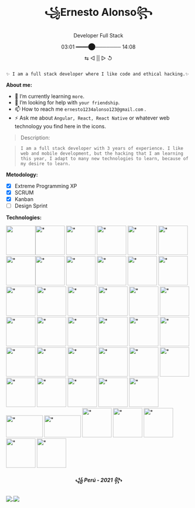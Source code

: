 <h1 align="center" style="weight=100">꧁Ernesto Alonso꧂</h1>
<p align="center" style="weight=100">     Developer Full Stack </p>
<p align="center" style="weight=100">          03:01 ━━━━⬤─────── 14:08</p> 
<p align="center" style="weight=100">      ⇆   ◁   ||   ▷  ↺      </p> 




<pre><code>
✨ I am a full stack developer where I like code and ethical hacking.✨
</code></pre>

<!-- **AlonsoErnesto/AlonsoErnesto** is a ✨ _special_ ✨ repository because its `README.md` (this file) appears on your GitHub profile. -->

**About me:**

- 🌱 I’m currently learning `more`.
- 🤔 I’m looking for help with `your friendship`.
- 📫 How to reach me `ernesto1234alonso123@gmail.com` .
- ⚡ Ask me about `Angular, React, React Native` or whatever web technology you find here in the icons.

<!-- [ga e gusta ](/bar\* "ti\*tle") -->


<blockquote>
<p>Description:
</p>
</blockquote>
<blockquote>
<code>I am a full stack developer with 3 years of experience. I like web and mobile development, but the hacking that I am learning this year, I adapt to many new technologies to learn, because of my desire to learn.</code>
</blockquote>

**Metodology:**

- [x] Extreme Programming XP
- [x] SCRUM
- [x] Kanban 
- [ ] Design Sprint

**Technologies:**

<img src="https://cdn.icon-icons.com/icons2/2107/PNG/512/file_type_html_icon_130541.png" width="80" height="80" href="" /><img src="https://cdn.icon-icons.com/icons2/2107/PNG/512/file_type_css_icon_130661.png" width="80" height="80" title="*"/>
<img src="https://cdn.icon-icons.com/icons2/2107/PNG/512/file_type_js_official_icon_130509.png" width="80" height="80" title="*"/>
<img src="https://cdn.icon-icons.com/icons2/2107/PNG/512/file_type_typescript_official_icon_130107.png" width="80" height="80" title="*"/>
<img src="https://cdn.icon-icons.com/icons2/2415/PNG/512/java_original_wordmark_logo_icon_146459.png" width="80" height="80" title="*"/>
<img src="https://cdn.icon-icons.com/icons2/2415/PNG/512/csharp_original_logo_icon_146578.png" width="80" height="80" title="*"/><img src="https://cdn.icon-icons.com/icons2/2107/PNG/512/file_type_angular_icon_130754.png" width="80" height="80" title="*"/><img src="https://cdn.icon-icons.com/icons2/2415/PNG/512/react_original_logo_icon_146374.png" width="80" height="80" title="*"/>
<img src="https://cdn.icon-icons.com/icons2/2415/PNG/512/redux_original_logo_icon_146365.png" width="80" height="80" title="*"/>
<img src="https://cdn.icon-icons.com/icons2/2148/PNG/512/nextjs_icon_132160.png" width="80" height="80" title="*"/>
<img src="https://cdn.icon-icons.com/icons2/2107/PNG/512/file_type_gatsby_icon_130583.png" width="80" height="80" title="*"/>
<img src="https://cdn.icon-icons.com/icons2/2107/PNG/512/file_type_node_icon_130301.png" width="80" height="80" title="*"/>
<img src="https://cdn.icon-icons.com/icons2/2552/PNG/512/electron_browser_logo_icon_152997.png" width="80" height="80" title="*"/>
<img src="https://cdn.icon-icons.com/icons2/2429/PNG/512/figma_logo_icon_147289.png" width="80" height="80" title="*"/>
<img src="https://cdn.icon-icons.com/icons2/2415/PNG/512/mysql_original_wordmark_logo_icon_146417.png" width="80" height="80" title="*"/>
<img src="https://cdn.icon-icons.com/icons2/2415/PNG/512/mongodb_original_wordmark_logo_icon_146425.png" width="80" height="80" title="*"/>
<img src="https://cdn.icon-icons.com/icons2/691/PNG/512/google_firebase_icon-icons.com_61475.png" width="80" height="80" title="*"/>
<img src="https://cdn.icon-icons.com/icons2/2407/PNG/512/aws_icon_146074.png" width="80" height="80" title="*"/>
<img src="https://cdn.icon-icons.com/icons2/2107/PNG/512/file_type_git_icon_130581.png" width="80" height="80" title="*"/>
<img src="https://cdn.icon-icons.com/icons2/2107/PNG/512/file_type_graphql_icon_130564.png" width="80" height="80" title="*"/>
<img src="https://cdn.icon-icons.com/icons2/2107/PNG/512/file_type_sass_icon_130182.png" width="80" height="80" title="*"/>
<img src="https://cdn.icon-icons.com/icons2/2415/PNG/512/npm_original_wordmark_logo_icon_146402.png" width="80" height="80" title="*"/>
<img src="https://cdn.icon-icons.com/icons2/2108/PNG/512/yarn_icon_130775.png" width="80" height="80" title="*"/>
<img src="https://cdn.icon-icons.com/icons2/3053/PNG/512/hyper_alt_macos_bigsur_icon_190085.png" width="80" height="80" title="*"/>
<img src="https://cdn.icon-icons.com/icons2/2107/PNG/512/file_type_flutter_icon_130599.png" width="80" height="80" title="*"/>
<img src="https://cdn.icon-icons.com/icons2/2367/PNG/512/terminal_shell_icon_143501.png" width="80" height="80" title="*"/>
<img src="https://cdn.icon-icons.com/icons2/2107/PNG/512/file_type_ionic_icon_130522.png" width="80" height="80" title="*"/>
<img src="https://cdn.icon-icons.com/icons2/512/PNG/512/prog-flask_icon-icons.com_50797.png" width="80" height="80" title="*"/>
<img src="https://cdn.icon-icons.com/icons2/2107/PNG/512/file_type_django_icon_130645.png" width="80" height="80" title="*"/>
<img src="https://cdn.icon-icons.com/icons2/112/PNG/512/python_18894.png" width="80" height="80" title="*"/>
<img src="https://cdn.icon-icons.com/icons2/2415/PNG/512/webpack_original_logo_icon_146300.png" width="80" height="80" title="*"/>
<img src="https://cdn.icon-icons.com/icons2/2699/PNG/512/jquery_logo_icon_167804.png" width="80" height="80" title="*"/>
<img src="https://cdn.icon-icons.com/icons2/2107/PNG/512/file_type_nodemon_icon_130299.png" width="80" height="80" title="*"/>
<img src="https://cdn.icon-icons.com/icons2/2699/PNG/512/mit_scratch_logo_icon_169957.png" width="80" height="80" title="*"/>
<img src="https://cdn.icon-icons.com/icons2/3053/PNG/512/postman_macos_bigsur_icon_189815.png" width="80" height="80" title="*"/>
<img src="https://cdn.icon-icons.com/icons2/2699/PNG/512/stripe_logo_icon_167963.png" width="100" height="60" title="*"/>
<img src="https://cdn.icon-icons.com/icons2/2699/PNG/512/jamstack_logo_icon_170559.png" width="100" height="60" title="*"/>
<img src="https://cdn.icon-icons.com/icons2/2248/PNG/512/material_ui_icon_137419.png" width="80" height="80" title="*"/>
<img src="https://cdn.icon-icons.com/icons2/2389/PNG/512/strapi_logo_icon_144838.png" width="80" height="80" title="*"/>
<img src="https://cdn.icon-icons.com/icons2/2415/PNG/512/heroku_plain_logo_icon_146479.png" width="80" height="80" title="*"/>
<img src="https://cdn.icon-icons.com/icons2/2107/PNG/512/file_type_netlify_icon_130354.png" width="80" height="80" title="*"/>
<img src="https://cdn.icon-icons.com/icons2/2415/PNG/512/dot_net_original_logo_icon_146546.png" width="80" height="80" title="*"/>





<h5 align="center" style="weight=100">꧁ Perú - 2021  ꧂</h5>




<a href="https://github.com/anuraghazra/github-readme-stats">
  <img align="center" src="https://github-readme-stats.vercel.app/api/pin/?username=anuraghazra&repo=github-readme-stats" />
</a>
<a href="https://github.com/anuraghazra/convoychat">
  <img align="center" src="https://github-readme-stats.vercel.app/api/pin/?username=anuraghazra&repo=convoychat" />
</a>



